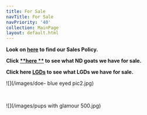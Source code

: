 ```yaml
---
title: For Sale
navTitle: For Sale
navPriority: '40'
collection: MainPage
layout: default.html
---
```

**Look on **[**here**](frequently-asked-questions.html)** to find our Sales Policy.**

**Click **[**here **](goats/for_sale)** to see what ND goats we have for sale.**

**Click here **[**LGDs**](sub_pages/lgds-for-sale.html)** to see what LGDs we have for sale.**

![](/images/doe- blue eyed pic2.jpg)

<br />

![](/images/pups with glamour 500.jpg)
